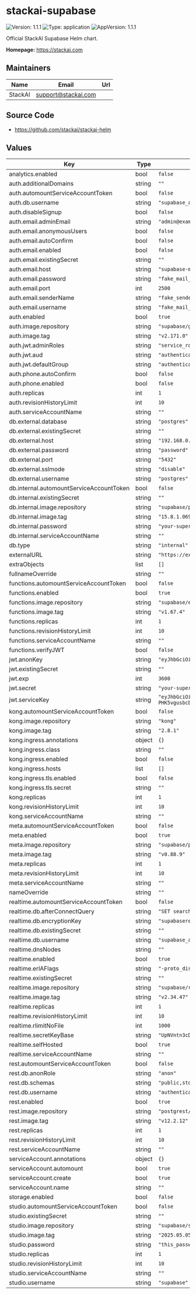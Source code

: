 # stackai-supabase

![Version: 1.1.1](https://img.shields.io/badge/Version-1.1.1-informational?style=flat-square) ![Type: application](https://img.shields.io/badge/Type-application-informational?style=flat-square) ![AppVersion: 1.1.1](https://img.shields.io/badge/AppVersion-1.1.1-informational?style=flat-square)

Official StackAI Supabase Helm chart.

**Homepage:** <https://stackai.com>

## Maintainers

| Name | Email | Url |
| ---- | ------ | --- |
| StackAI | <support@stackai.com> |  |

## Source Code

* <https://github.com/stackai/stackai-helm>

## Values

| Key | Type | Default | Description |
|-----|------|---------|-------------|
| analytics.enabled | bool | `false` |  |
| auth.additionalDomains | string | `""` |  |
| auth.automountServiceAccountToken | bool | `false` |  |
| auth.db.username | string | `"supabase_auth_admin"` |  |
| auth.disableSignup | bool | `false` |  |
| auth.email.adminEmail | string | `"admin@example.com"` |  |
| auth.email.anonymousUsers | bool | `false` |  |
| auth.email.autoConfirm | bool | `false` |  |
| auth.email.enabled | bool | `false` |  |
| auth.email.existingSecret | string | `""` |  |
| auth.email.host | string | `"supabase-mail"` |  |
| auth.email.password | string | `"fake_mail_password"` |  |
| auth.email.port | int | `2500` |  |
| auth.email.senderName | string | `"fake_sender"` |  |
| auth.email.username | string | `"fake_mail_user"` |  |
| auth.enabled | bool | `true` |  |
| auth.image.repository | string | `"supabase/gotrue"` |  |
| auth.image.tag | string | `"v2.171.0"` |  |
| auth.jwt.adminRoles | string | `"service_role"` |  |
| auth.jwt.aud | string | `"authenticated"` |  |
| auth.jwt.defaultGroup | string | `"authenticated"` |  |
| auth.phone.autoConfirm | bool | `false` |  |
| auth.phone.enabled | bool | `false` |  |
| auth.replicas | int | `1` |  |
| auth.revisionHistoryLimit | int | `10` |  |
| auth.serviceAccountName | string | `""` |  |
| db.external.database | string | `"postgres"` |  |
| db.external.existingSecret | string | `""` |  |
| db.external.host | string | `"192.168.0.1"` |  |
| db.external.password | string | `"password"` |  |
| db.external.port | string | `"5432"` |  |
| db.external.sslmode | string | `"disable"` |  |
| db.external.username | string | `"postgres"` |  |
| db.internal.automountServiceAccountToken | bool | `false` |  |
| db.internal.existingSecret | string | `""` |  |
| db.internal.image.repository | string | `"supabase/postgres"` |  |
| db.internal.image.tag | string | `"15.8.1.069"` |  |
| db.internal.password | string | `"your-super-secret-and-long-postgres-password"` |  |
| db.internal.serviceAccountName | string | `""` |  |
| db.type | string | `"internal"` |  |
| externalURL | string | `"https://example.com"` |  |
| extraObjects | list | `[]` |  |
| fullnameOverride | string | `""` |  |
| functions.automountServiceAccountToken | bool | `false` |  |
| functions.enabled | bool | `true` |  |
| functions.image.repository | string | `"supabase/edge-runtime"` |  |
| functions.image.tag | string | `"v1.67.4"` |  |
| functions.replicas | int | `1` |  |
| functions.revisionHistoryLimit | int | `10` |  |
| functions.serviceAccountName | string | `""` |  |
| functions.verifyJWT | bool | `false` |  |
| jwt.anonKey | string | `"eyJhbGciOiJIUzI1NiIsInR5cCI6IkpXVCJ9.eyAgCiAgICAicm9sZSI6ICJhbm9uIiwKICAgICJpc3MiOiAic3VwYWJhc2UtZGVtbyIsCiAgICAiaWF0IjogMTY0MTc2OTIwMCwKICAgICJleHAiOiAxNzk5NTM1NjAwCn0.dc_X5iR_VP_qT0zsiyj_I_OZ2T9FtRU2BBNWN8Bu4GE"` |  |
| jwt.existingSecret | string | `""` |  |
| jwt.exp | int | `3600` |  |
| jwt.secret | string | `"your-super-secret-jwt-token-with-at-least-32-characters-long"` |  |
| jwt.serviceKey | string | `"eyJhbGciOiJIUzI1NiIsInR5cCI6IkpXVCJ9.eyAgCiAgICAicm9sZSI6ICJzZXJ2aWNlX3JvbGUiLAogICAgImlzcyI6ICJzdXBhYmFzZS1kZW1vIiwKICAgICJpYXQiOiAxNjQxNzY5MjAwLAogICAgImV4cCI6IDE3OTk1MzU2MDAKfQ.DaYlNEoUrrEn2Ig7tqibS-PHK5vgusbcbo7X36XVt4Q"` |  |
| kong.automountServiceAccountToken | bool | `false` |  |
| kong.image.repository | string | `"kong"` |  |
| kong.image.tag | string | `"2.8.1"` |  |
| kong.ingress.annotations | object | `{}` |  |
| kong.ingress.class | string | `""` |  |
| kong.ingress.enabled | bool | `false` |  |
| kong.ingress.hosts | list | `[]` |  |
| kong.ingress.tls.enabled | bool | `false` |  |
| kong.ingress.tls.secret | string | `""` |  |
| kong.replicas | int | `1` |  |
| kong.revisionHistoryLimit | int | `10` |  |
| kong.serviceAccountName | string | `""` |  |
| meta.automountServiceAccountToken | bool | `false` |  |
| meta.enabled | bool | `true` |  |
| meta.image.repository | string | `"supabase/postgres-meta"` |  |
| meta.image.tag | string | `"v0.88.9"` |  |
| meta.replicas | int | `1` |  |
| meta.revisionHistoryLimit | int | `10` |  |
| meta.serviceAccountName | string | `""` |  |
| nameOverride | string | `""` |  |
| realtime.automountServiceAccountToken | bool | `false` |  |
| realtime.db.afterConnectQuery | string | `"SET search_path TO _realtime"` |  |
| realtime.db.encryptionKey | string | `"supabaserealtime"` |  |
| realtime.db.existingSecret | string | `""` |  |
| realtime.db.username | string | `"supabase_admin"` |  |
| realtime.dnsNodes | string | `""` |  |
| realtime.enabled | bool | `true` |  |
| realtime.erlAFlags | string | `"-proto_dist inet_tcp"` |  |
| realtime.existingSecret | string | `""` |  |
| realtime.image.repository | string | `"supabase/realtime"` |  |
| realtime.image.tag | string | `"v2.34.47"` |  |
| realtime.replicas | int | `1` |  |
| realtime.revisionHistoryLimit | int | `10` |  |
| realtime.rlimitNoFile | int | `1000` |  |
| realtime.secretKeyBase | string | `"UpNVntn3cDxHJpq99YMc1T1AQgQpc8kfYTuRgBiYa15BLrx8etQoXz3gZv1/u2oq"` |  |
| realtime.selfHosted | bool | `true` |  |
| realtime.serviceAccountName | string | `""` |  |
| rest.automountServiceAccountToken | bool | `false` |  |
| rest.db.anonRole | string | `"anon"` |  |
| rest.db.schemas | string | `"public,storage,graphql_public"` |  |
| rest.db.username | string | `"authenticator"` |  |
| rest.enabled | bool | `true` |  |
| rest.image.repository | string | `"postgrest/postgrest"` |  |
| rest.image.tag | string | `"v12.2.12"` |  |
| rest.replicas | int | `1` |  |
| rest.revisionHistoryLimit | int | `10` |  |
| rest.serviceAccountName | string | `""` |  |
| serviceAccount.annotations | object | `{}` |  |
| serviceAccount.automount | bool | `true` |  |
| serviceAccount.create | bool | `true` |  |
| serviceAccount.name | string | `""` |  |
| storage.enabled | bool | `false` |  |
| studio.automountServiceAccountToken | bool | `false` |  |
| studio.existingSecret | string | `""` |  |
| studio.image.repository | string | `"supabase/studio"` |  |
| studio.image.tag | string | `"2025.05.05-sha-3c3fe9b"` |  |
| studio.password | string | `"this_password_is_insecure_and_should_be_updated"` |  |
| studio.replicas | int | `1` |  |
| studio.revisionHistoryLimit | int | `10` |  |
| studio.serviceAccountName | string | `""` |  |
| studio.username | string | `"supabase"` |  |
